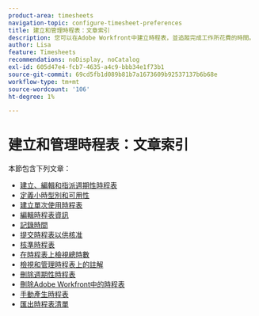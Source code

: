 ```yaml
---
product-area: timesheets
navigation-topic: configure-timesheet-preferences
title: 建立和管理時程表：文章索引
description: 您可以在Adobe Workfront中建立時程表，並追蹤完成工作所花費的時間。 在下列文章中瞭解有關建立、編輯和管理時程表的詳細資訊。
author: Lisa
feature: Timesheets
recommendations: noDisplay, noCatalog
exl-id: 605d47e4-fcb7-4635-a4c9-bbb34e1f73b1
source-git-commit: 69cd5fb1d089b81b7a1673609b92537137b6b68e
workflow-type: tm+mt
source-wordcount: '106'
ht-degree: 1%

---
```


# 建立和管理時程表：文章索引

<!-- Audited: 4/2025 -->

本節包含下列文章：

* [建立、編輯和指派週期性時程表](../../timesheets/create-and-manage-timesheets/create-timesheet-profiles.md)
* [定義小時型別和可用性](../../timesheets/create-and-manage-timesheets/define-hour-types-and-availability.md)
* [建立單次使用時程表](../../timesheets/create-and-manage-timesheets/create-tmshts.md)
* [編輯時程表資訊](../../timesheets/create-and-manage-timesheets/edit-timesheets.md)
* [記錄時間](../../timesheets/create-and-manage-timesheets/log-time.md)
* [提交時程表以供核准](../../timesheets/create-and-manage-timesheets/submit-timesheet-for-approval.md)
* [核準時程表](../../timesheets/create-and-manage-timesheets/timesheet-approvals.md)
* [在時程表上檢視總時數](../../timesheets/create-and-manage-timesheets/view-total-hours-timesheets.md)
* [檢視和管理時程表上的註解](../../timesheets/create-and-manage-timesheets/view-and-manage-comments-timesheets.md)
* [刪除週期性時程表](../../timesheets/create-and-manage-timesheets/delete-timesheet-profiles.md)
* [刪除Adobe Workfront中的時程表](../../timesheets/create-and-manage-timesheets/delete-timesheets.md)
* [手動產生時程表](../../timesheets/create-and-manage-timesheets/manually-generate-timesheets.md)
* [匯出時程表清單](../../timesheets/create-and-manage-timesheets/export-timesheets.md)
